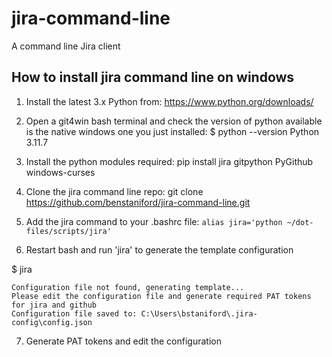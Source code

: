 # jira-command-line
A command line Jira client

## How to install jira command line on windows
1. Install the latest 3.x Python from:
https://www.python.org/downloads/

2. Open a git4win bash terminal and check the version of python available is the native windows one you just installed:
$ python --version
Python 3.11.7

3. Install the python modules required:
pip install jira gitpython PyGithub windows-curses

4. Clone the jira command line repo:
git clone https://github.com/benstaniford/jira-command-line.git

5. Add the jira command to your .bashrc file:
`alias jira='python ~/dot-files/scripts/jira'`

6. Restart bash and run 'jira' to generate the template configuration

$ jira
```
Configuration file not found, generating template...
Please edit the configuration file and generate required PAT tokens for jira and github
Configuration file saved to: C:\Users\bstaniford\.jira-config\config.json
```

7. Generate PAT tokens and edit the configuration


